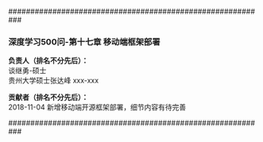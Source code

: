 ###########################################################

### 深度学习500问-第十七章 移动端框架部署

**负责人（排名不分先后）：**  
谈继勇-硕士  
贵州大学硕士张达峰
xxx-xxx  


**贡献者（排名不分先后）：**  
2018-11-04 新增移动端开源框架部署，细节内容有待完善

###########################################################
